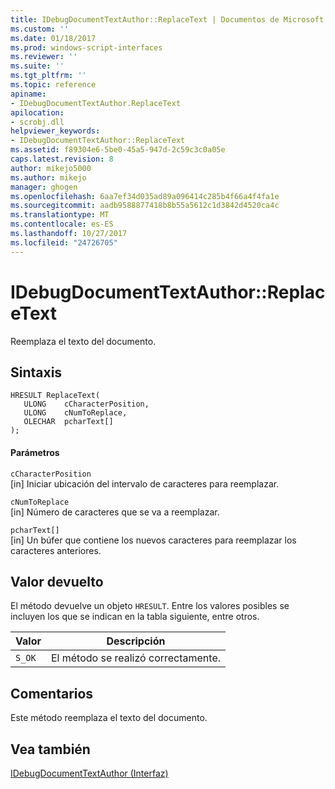 ```yaml
---
title: IDebugDocumentTextAuthor::ReplaceText | Documentos de Microsoft
ms.custom: ''
ms.date: 01/18/2017
ms.prod: windows-script-interfaces
ms.reviewer: ''
ms.suite: ''
ms.tgt_pltfrm: ''
ms.topic: reference
apiname:
- IDebugDocumentTextAuthor.ReplaceText
apilocation:
- scrobj.dll
helpviewer_keywords:
- IDebugDocumentTextAuthor::ReplaceText
ms.assetid: f89304e6-5be0-45a5-947d-2c59c3c0a05e
caps.latest.revision: 8
author: mikejo5000
ms.author: mikejo
manager: ghogen
ms.openlocfilehash: 6aa7ef34d035ad89a096414c285b4f66a4f4fa1e
ms.sourcegitcommit: aadb9588877418b8b55a5612c1d3842d4520ca4c
ms.translationtype: MT
ms.contentlocale: es-ES
ms.lasthandoff: 10/27/2017
ms.locfileid: "24726705"
---
```

# <a name="idebugdocumenttextauthorreplacetext"></a>IDebugDocumentTextAuthor::ReplaceText
Reemplaza el texto del documento.  
  
## <a name="syntax"></a>Sintaxis  
  
```  
HRESULT ReplaceText(  
   ULONG    cCharacterPosition,  
   ULONG    cNumToReplace,  
   OLECHAR  pcharText[]  
);  
```  
  
#### <a name="parameters"></a>Parámetros  
 `cCharacterPosition`  
 [in] Iniciar ubicación del intervalo de caracteres para reemplazar.  
  
 `cNumToReplace`  
 [in] Número de caracteres que se va a reemplazar.  
  
 `pcharText[]`  
 [in] Un búfer que contiene los nuevos caracteres para reemplazar los caracteres anteriores.  
  
## <a name="return-value"></a>Valor devuelto  
 El método devuelve un objeto `HRESULT`. Entre los valores posibles se incluyen los que se indican en la tabla siguiente, entre otros.  
  
|Valor|Descripción|  
|-----------|-----------------|  
|`S_OK`|El método se realizó correctamente.|  
  
## <a name="remarks"></a>Comentarios  
 Este método reemplaza el texto del documento.  
  
## <a name="see-also"></a>Vea también  
 [IDebugDocumentTextAuthor (Interfaz)](../../winscript/reference/idebugdocumenttextauthor-interface.md)